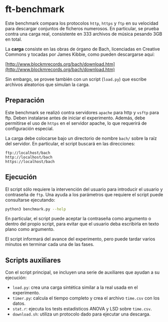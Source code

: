 # ft-benchmark

Este benchmark compara los protocolos `http`, `https` y `ftp` en su velocidad
para descargar conjuntos de ficheros numerosos. En particular, se prueba contra
una carga real, consistente en 333 archivos de música pesando 3GB en total.

La **carga** consiste en las obras de órgano de Bach, licenciadas en Creative
Commons y
tocadas por James Kibbie, como pueden descargarse aquí:

[http://www.blockmrecords.org/bach/download.htm](http://www.blockmrecords.org/bach/download.htm)

Sin embargo, se provee también con un script (`load.py`) que escribe archivos
aleatorios que simulan la carga.


## Preparación

Este benchmark se realizó contra servidores `apache` para http y `vsftp` para
ftp. Deben instalarse antes de iniciar el experimento. Además, debe permitirse
el uso de `https` en el servidor apache, lo que requerirá de configuración
especial.

La carga debe colocarse bajo un directorio de nombre `bach/` sobre la raíz del
servidor. En particular, el script buscará en las direcciones:

```
ftp://localhost/bach
http://localhost/bach
https://localhost/bach
```

## Ejecución

El script sólo requiere la intervención del usuario para introducir el usuario y
contraseña de `ftp`. Una ayuda a los parámetros que requiere el script puede
consultarse ejecutando:

```bash
python3 benchmark.py --help
```

En particular, el script puede aceptar la contraseña como argumento o dentro del
propio script, para evitar que el usuario deba escribirla en texto plano como
argumento.

El script informará del avance del experimento, pero puede tardar varios minutos
en terminar cada una de las fases.


## Scripts auxiliares

Con el script principal, se incluyen una serie de auxiliares que ayudan a su
ejecución:

* `load.py`: crea una carga sintética similar a la real usada en el experimento.
* `timer.py`: calcula el tiempo completo y crea el archivo `time.csv` con los
  datos.
* `stat.r`: ejecuta los tests estadísticos ANOVA y LSD sobre `time.csv`.
* `download.sh`: utiliza un protocolo dado para ejecutar una descarga.
